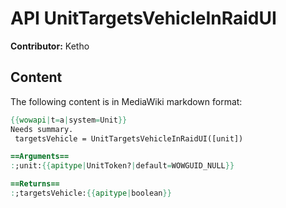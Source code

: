 # API UnitTargetsVehicleInRaidUI

**Contributor:** Ketho

## Content

The following content is in MediaWiki markdown format:

```mediawiki
{{wowapi|t=a|system=Unit}}
Needs summary.
 targetsVehicle = UnitTargetsVehicleInRaidUI([unit])

==Arguments==
:;unit:{{apitype|UnitToken?|default=WOWGUID_NULL}}

==Returns==
:;targetsVehicle:{{apitype|boolean}}
```